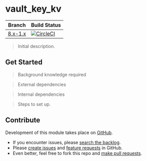 # vault_key_kv

| Branch | Build Status |
| ------ | ------------ |
| [8.x-1.x](https://www.drupal.org/project/vault_key_kv/releases/8.x-1.x-dev) | [![CircleCI](https://img.shields.io/circleci/project/github/nicksantamaria/drupal-vault_key_kv/8.x-1.x.svg?style=for-the-badge)](https://circleci.com/gh/nicksantamaria/drupal-vault_key_kv/tree/8.x-1.x) |

>Initial description.

## Get Started

> Background knowledge required

> External dependencies

> Internal dependencies

> Steps to set up.

## Contribute

Development of this module takes place on [GitHub](https://github.com/nicksantamaria/drupal-vault_key_kv).

* If you encounter issues, please [search the backlog](https://github.com/nicksantamaria/drupal-vault_key_kv/issues).
* Please [create issues](https://github.com/nicksantamaria/drupal-vault_key_kv/issues/new?labels=bug) and [feature requests](https://github.com/nicksantamaria/drupal-vault_key_kv/issues/new?labels=enhancement) in GitHub.
* Even better, feel free to fork this repo and [make pull requests](https://github.com/nicksantamaria/drupal-vault_key_kv/compare).

